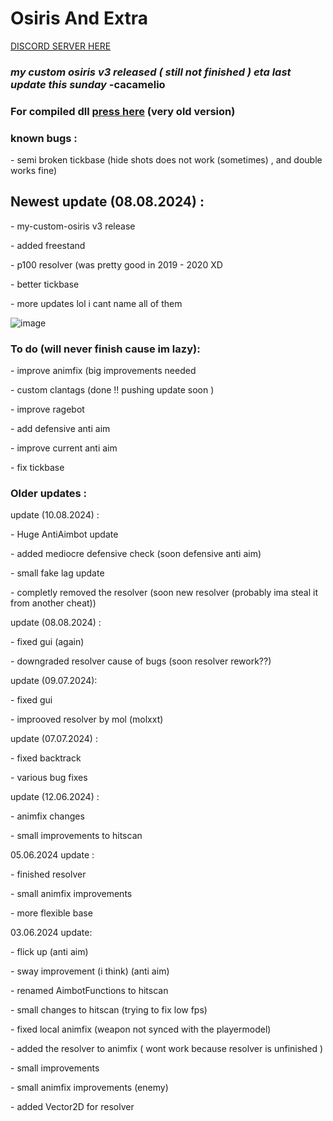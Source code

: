 # Osiris And Extra
[DISCORD SERVER HERE](https://discord.gg/hgW3JKPjbg)
### *my custom osiris v3 released ( still not finished ) eta last update  this sunday* -cacamelio
### For compiled dll [press here](https://objects.githubusercontent.com/github-production-release-asset-2e65be/805260733/d3144965-cb55-4464-b5b1-751257b590ac?X-Amz-Algorithm=AWS4-HMAC-SHA256&X-Amz-Credential=releaseassetproduction%2F20240706%2Fus-east-1%2Fs3%2Faws4_request&X-Amz-Date=20240706T213931Z&X-Amz-Expires=300&X-Amz-Signature=062c1330cd98dd5e4969b3b36c61cc01d44e5ac2fd38eb11cb494d53ab991143&X-Amz-SignedHeaders=host&actor_id=84587349&key_id=0&repo_id=805260733&response-content-disposition=attachment%3B%20filename%3DBetter.Osiris.dll&response-content-type=application%2Foctet-stream) (very old version)
### known bugs :
<P> - semi broken tickbase (hide shots does not work (sometimes) , and double works fine) </P>

## Newest update (08.08.2024) :
<p> - my-custom-osiris v3 release  </p>
<p> - added freestand </p>
<p> - p100 resolver (was pretty good in 2019 - 2020 XD </p>
<p> - better tickbase </p>
<p> - more updates lol i cant name all of them</p>


![image](https://github.com/finutz/my-custom-osiris/assets/84587349/d5cf801b-65bd-4dd1-bf0f-ed668a2b9765)


### To do (will never finish cause im lazy):
<p> - improve animfix (big improvements needed </p>
<p> - custom clantags (done !! pushing update soon ) </p>
<p> - improve ragebot </p>
<p> - add defensive anti aim </p>
<p> - improve current anti aim </p>
<p> - fix tickbase  </p>

### Older updates :

update (10.08.2024) :
<p> - Huge AntiAimbot update  </p>
<p> - added mediocre defensive check (soon defensive anti aim) </p>
<p> - small fake lag update </p>
<p> - completly removed the resolver (soon new resolver (probably ima steal it from another cheat))</p>

update (08.08.2024) :
<p> - fixed gui (again) </p>
<p> - downgraded resolver cause of bugs (soon resolver rework??) </p>

update (09.07.2024):
<p> - fixed gui </p>
<p> - improoved resolver by mol (molxxt) </p>

update (07.07.2024) :
<p> - fixed backtrack </p>
<p> - various bug fixes </p>

update (12.06.2024) :
<p> - animfix changes </p>
<p> - small improvements to hitscan </p>

 05.06.2024 update :
<p> - finished resolver </p>
<p> - small animfix improvements </p>
<p> - more flexible base </p>

03.06.2024 update:
<p> - flick up (anti aim) </p>
<p> - sway improvement (i think) (anti aim) </p>
<p> - renamed AimbotFunctions to hitscan </p>
<p> - small changes to hitscan (trying to fix low fps) </p>
<p> - fixed local animfix (weapon not synced with the playermodel) </p>
<p> - added the resolver to animfix ( wont work because resolver is unfinished ) </p>
<p> - small improvements </p>
<p> - small animfix improvements (enemy) </p>
<p> - added Vector2D for resolver  </p>

